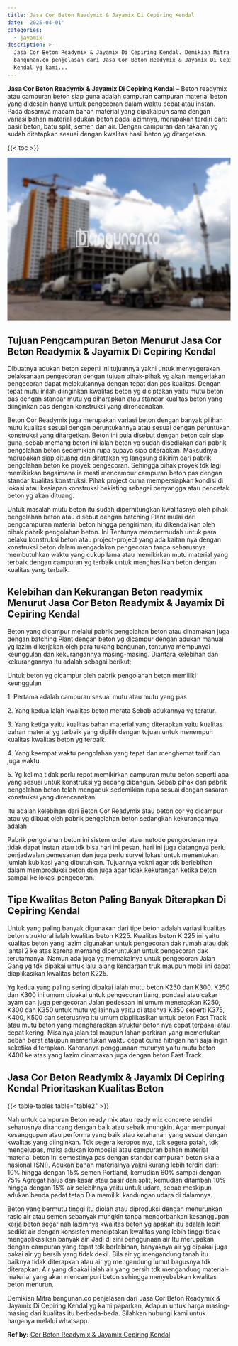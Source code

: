 ```yaml
---
title: Jasa Cor Beton Readymix & Jayamix Di Cepiring Kendal
date: '2025-04-01'
categories:
  - jayamix
description: >-
  Jasa Cor Beton Readymix & Jayamix Di Cepiring Kendal. Demikian Mitra
  bangunan.co penjelasan dari Jasa Cor Beton Readymix & Jayamix Di Cepiring
  Kendal yg kami...
---
```


**Jasa Cor Beton Readymix & Jayamix Di Cepiring Kendal** – Beton readymix atau campuran beton siap guna adalah campuran campuran material beton yang didesain hanya untuk pengecoran dalam waktu cepat atau instan. Pada dasarnya macam bahan material yang dipakaipun sama dengan variasi bahan material adukan beton pada lazimnya, merupakan terdiri dari: pasir beton, batu split, semen dan air. Dengan campuran dan takaran yg sudah ditetapkan sesuai dengan kwalitas hasil beton yg ditargetkan.

{{< toc >}}

![Jasa Cor Beton Readymix & Jayamix Di Cepiring Kendal](/images/jasa-cor-readymix-29.png)

## Tujuan Pengcampuran Beton Menurut Jasa Cor Beton Readymix & Jayamix Di Cepiring Kendal

Dibuatnya adukan beton seperti ini tujuannya yakni untuk menyegerakan pelaksanaan pengecoran dengan tujuan pihak-pihak yg akan mengerjakan pengecoran dapat melakukannya dengan tepat dan pas kualitas. Dengan tepat mutu inilah diinginkan kwalitas beton yg diciptakan yaitu mutu beton pas dengan standar mutu yg diharapkan atau standar kualitas beton yang diinginkan pas dengan konstruksi yang direncanakan.

Beton Cor Readymix juga merupakan variasi beton dengan banyak pilihan mutu kualitas sesuai dengan peruntukannya atau sesuai dengan peruntukan konstruksi yang ditargetkan. Beton ini pula disebut dengan beton cair siap guna, sebab memang beton ini ialah beton yg sudah disediakan dari pabrik pengolahan beton sedemikian rupa supaya siap diterapkan. Maksudnya merupakan siap dituang dan diratakan yg langsung dikirim dari pabrik pengolahan beton ke proyek pengecoran. Sehingga pihak proyek tdk lagi memikirkan bagaimana ia mesti mencampur campuran beton pas dengan standar kualitas konstruksi. Pihak project cuma mempersiapkan kondisi di lokasi atau kesiapan konstruksi bekisting sebagai penyangga atau pencetak beton yg akan dituang.

Untuk masalah mutu beton itu sudah diperhitungkan kwalitasnya oleh pihak pengolahan beton atau disebut dengan batching Plant mulai dari pengcampuran material beton hingga pengiriman, itu dikendalikan oleh pihak pabrik pengolahan beton. Ini Tentunya mempermudah untuk para pelaku konstruksi beton atau project-project yang ada kaitan nya dengan konstruksi beton dalam mengadakan pengecoran tanpa seharusnya membutuhkan waktu yang cukup lama atau memikirkan mutu material yang terbaik dengan campuran yg terbaik untuk menghasilkan beton dengan kualitas yang terbaik.

## Kelebihan dan Kekurangan Beton readymix Menurut Jasa Cor Beton Readymix & Jayamix Di Cepiring Kendal

Beton yang dicampur melalui pabrik pengolahan beton atau dinamakan juga dengan batching Plant dengan beton yg dicampur dengan adukan manual yg lazim dikerjakan oleh para tukang bangunan, tentunya mempunyai keunggulan dan kekurangannya masing-masing. Diantara kelebihan dan kekurangannya Itu adalah sebagai berikut;

Untuk beton yg dicampur oleh pabrik pengolahan beton memiliki keunggulan

1\. Pertama adalah campuran sesuai mutu atau mutu yang pas

2\. Yang kedua ialah kwalitas beton merata Sebab adukannya yg teratur.

3\. Yang ketiga yaitu kualitas bahan material yang diterapkan yaitu kualitas bahan material yg terbaik yang dipilih dengan tujuan untuk menempuh kualitas kwalitas beton yg terbaik.

4\. Yang keempat waktu pengolahan yang tepat dan menghemat tarif dan juga waktu.

5\. Yg kelima tidak perlu repot memikirkan campuran mutu beton seperti apa yang sesuai untuk konstruksi yg sedang dibangun. Sebab pihak dari pabrik pengolahan beton telah mengaduk sedemikian rupa sesuai dengan sasaran konstruksi yang direncanakan.

Itu adalah kelebihan dari Beton Cor Readymix atau beton cor yg dicampur atau yg dibuat oleh pabrik pengolahan beton sedangkan kekurangannya adalah

Pabrik pengolahan beton ini sistem order atau metode pengorderan nya tidak dapat instan atau tdk bisa hari ini pesan, hari ini juga datangnya perlu penjadwalan pemesanan dan juga perlu survei lokasi untuk menentukan jumlah kubikasi yang dibutuhkan. Tujuannya yakni agar tdk berlebihan dalam memproduksi beton dan juga agar tidak kekurangan ketika beton sampai ke lokasi pengecoran.

## Tipe Kwalitas Beton Paling Banyak Diterapkan Di Cepiring Kendal

Untuk yang paling banyak digunakan dari tipe beton adalah variasi kualitas beton struktural ialah kwalitas beton K225. Kwalitas beton K 225 ini yaitu kualitas beton yang lazim digunakan untuk pengecoran dak rumah atau dak lantai 2 ke atas karena memang diperuntukan untuk pengecoran dak terutamanya. Namun ada juga yg memakainya untuk pengecoran Jalan Gang yg tdk dipakai untuk lalu lalang kendaraan truk maupun mobil ini dapat diaplikasikan kwalitas beton K225.

Yg kedua yang paling sering dipakai ialah mutu beton K250 dan K300. K250 dan K300 ini umum dipakai untuk pengecoran tiang, pondasi atau cakar ayam dan juga pengecoran Jalan pedesaan ini umum menerapkan K250, K300 dan K350 untuk mutu yg lainnya yaitu di atasnya K350 seperti K375, K400, K500 dan seterusnya itu umum diaplikasikan untuk beton Fast Track atau mutu beton yang mengharapkan struktur beton nya cepat terpakai atau cepat kering. Misalnya jalan tol maupun lahan parkiran yang memerlukan beban berat ataupun memerlukan waktu cepat cuma hitngan hari saja ingin seketika diterapkan. Karenanya penggunaan mutunya yaitu mutu beton K400 ke atas yang lazim dinamakan juga dengan beton Fast Track.

## Jasa Cor Beton Readymix & Jayamix Di Cepiring Kendal Prioritaskan Kualitas Beton

{{< table-tables table="table2" >}}

Nah untuk campuran Beton ready mix atau ready mix concrete sendiri seharusnya dirancang dengan baik atau sebaik mungkin. Agar mempunyai kesanggupan atau performa yang baik atau ketahanan yang sesuai dengan kwalitas yang diinginkan. Tdk segera keropos nya, tdk segera patah, tdk mengelupas, maka adukan komposisi atau campuran bahan material material beton ini semestinya pas dengan standar campuran beton skala nasional (SNI). Adukan bahan materialnya yakni kurang lebih terdiri dari; 10% hingga dengan 15% semen Portland, kemudian 60% sampai dengan 75% Agregat halus dan kasar atau pasir dan split, kemudian ditambah 10% hingga dengan 15% air selebihnya yaitu untuk udara, sebab meskipun adukan benda padat tetap Dia memiliki kandungan udara di dalamnya.

Beton yang bermutu tinggi itu diolah atau diproduksi dengan menurunkan rasio air atau semen sebanyak mungkin tanpa mengorbankan kesanggupan kerja beton segar nah lazimnya kwalitas beton yg apakah itu adalah lebih sedikit air dengan konsisten menciptakan kwalitas yang lebih tinggi tidak mengaplikasikan banyak air. Jadi di sini penggunaan air Itu merupakan dengan campuran yang tepat tdk berlebihan, banyaknya air yg dipakai juga pakai air yg bersih yang tidak dekil. Bila air yg mengandung tanah itu baiknya tidak diterapkan atau air yg mengandung lumut bagusnya tdk diterapkan. Air yang dipakai ialah air yang bersih tdk mengandung material-material yang akan mencampuri beton sehingga menyebabkan kwalitas beton menurun.

Demikian Mitra bangunan.co penjelasan dari Jasa Cor Beton Readymix & Jayamix Di Cepiring Kendal yg kami paparkan, Adapun untuk harga masing-masing dari kualitas itu berbeda-beda. Silahkan hubungi kami untuk harganya melalui whatsapp.

**Ref by:** [Cor Beton Readymix & Jayamix Cepiring Kendal](https://id.wikipedia.org/wiki/Cor)
